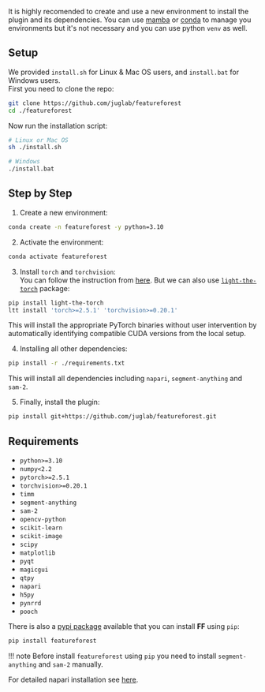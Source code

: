It is highly recomended to create and use a new environment to install the plugin and its dependencies.
You can use [mamba] or [conda] to manage you environments but it's not necessary and you can use python `venv` as well. 

## Setup
We provided `install.sh` for Linux & Mac OS users, and `install.bat` for Windows users.  
First you need to clone the repo:
```bash
git clone https://github.com/juglab/featureforest
cd ./featureforest
```
Now run the installation script:
```bash
# Linux or Mac OS
sh ./install.sh
```
```bash
# Windows
./install.bat
```

## Step by Step
1. Create a new environment:
```bash
conda create -n featureforest -y python=3.10
```

2. Activate the environment:
```bash
conda activate featureforest
```

3. Install `torch` and `torchvision`:  
You can follow the instruction from [here](https://pytorch.org/get-started/locally/). But we can also use [`light-the-torch`](https://github.com/Slicer/light-the-torch) package:
```bash
pip install light-the-torch
ltt install 'torch>=2.5.1' 'torchvision>=0.20.1'
```
This will install the appropriate PyTorch binaries without user intervention by automatically identifying compatible CUDA versions from the local setup.  

4. Installing all other dependencies:
```bash
pip install -r ./requirements.txt
```
This will install all dependencies including `napari`, `segment-anything` and `sam-2`.  

5. Finally, install the plugin:
```bash
pip install git+https://github.com/juglab/featureforest.git
```

## Requirements
- `python>=3.10`
- `numpy<2.2`
- `pytorch>=2.5.1`
- `torchvision>=0.20.1`
- `timm`
- `segment-anything`
- `sam-2`
- `opencv-python`
- `scikit-learn`
- `scikit-image`
- `scipy`
- `matplotlib`
- `pyqt`
- `magicgui`
- `qtpy`
- `napari`
- `h5py`
- `pynrrd`
- `pooch`


There is also a [pypi package](https://pypi.org/project/featureforest/) available that you can install **FF** using `pip`:
```bash
pip install featureforest
```
!!! note
    Before install `featureforest` using `pip` you need to install `segment-anything` and `sam-2` manually.

For detailed napari installation see [here](https://napari.org/stable/tutorials/fundamentals/installation).  


[conda]: https://conda.io/projects/conda/en/latest/index.html
[mamba]: https://mamba.readthedocs.io/en/latest/installation/mamba-installation.html
